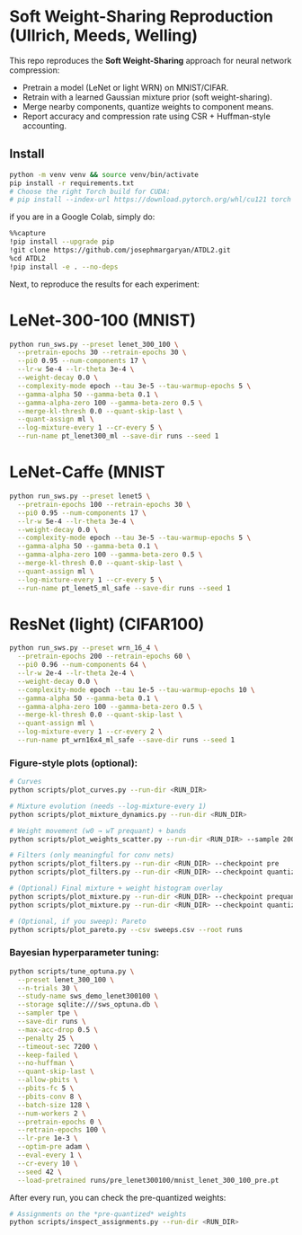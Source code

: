 # Soft Weight-Sharing Reproduction (Ullrich, Meeds, Welling)

This repo reproduces the **Soft Weight-Sharing** approach for neural network compression:
- Pretrain a model (LeNet or light WRN) on MNIST/CIFAR.
- Retrain with a learned Gaussian mixture prior (soft weight-sharing).
- Merge nearby components, quantize weights to component means.
- Report accuracy and compression rate using CSR + Huffman-style accounting.

## Install
```bash
python -m venv venv && source venv/bin/activate
pip install -r requirements.txt
# Choose the right Torch build for CUDA:
# pip install --index-url https://download.pytorch.org/whl/cu121 torch torchvision
```
if you are in a Google Colab, simply do:
```bash
%%capture
!pip install --upgrade pip
!git clone https://github.com/josephmargaryan/ATDL2.git
%cd ATDL2
!pip install -e . --no-deps
```

Next, to reproduce the results for each experiment:
# LeNet-300-100 (MNIST)
```bash
python run_sws.py --preset lenet_300_100 \
  --pretrain-epochs 30 --retrain-epochs 30 \
  --pi0 0.95 --num-components 17 \
  --lr-w 5e-4 --lr-theta 3e-4 \
  --weight-decay 0.0 \
  --complexity-mode epoch --tau 3e-5 --tau-warmup-epochs 5 \
  --gamma-alpha 50 --gamma-beta 0.1 \
  --gamma-alpha-zero 100 --gamma-beta-zero 0.5 \
  --merge-kl-thresh 0.0 --quant-skip-last \
  --quant-assign ml \
  --log-mixture-every 1 --cr-every 5 \
  --run-name pt_lenet300_ml --save-dir runs --seed 1

```
# LeNet-Caffe (MNIST
```bash
python run_sws.py --preset lenet5 \
  --pretrain-epochs 100 --retrain-epochs 30 \
  --pi0 0.95 --num-components 17 \
  --lr-w 5e-4 --lr-theta 3e-4 \
  --weight-decay 0.0 \
  --complexity-mode epoch --tau 3e-5 --tau-warmup-epochs 5 \
  --gamma-alpha 50 --gamma-beta 0.1 \
  --gamma-alpha-zero 100 --gamma-beta-zero 0.5 \
  --merge-kl-thresh 0.0 --quant-skip-last \
  --quant-assign ml \
  --log-mixture-every 1 --cr-every 5 \
  --run-name pt_lenet5_ml_safe --save-dir runs --seed 1
```
# ResNet (light) (CIFAR100)
```bash
python run_sws.py --preset wrn_16_4 \
  --pretrain-epochs 200 --retrain-epochs 60 \
  --pi0 0.96 --num-components 64 \
  --lr-w 2e-4 --lr-theta 2e-4 \
  --weight-decay 0.0 \
  --complexity-mode epoch --tau 1e-5 --tau-warmup-epochs 10 \
  --gamma-alpha 50 --gamma-beta 0.1 \
  --gamma-alpha-zero 100 --gamma-beta-zero 0.5 \
  --merge-kl-thresh 0.0 --quant-skip-last \
  --quant-assign ml \
  --log-mixture-every 1 --cr-every 2 \
  --run-name pt_wrn16x4_ml_safe --save-dir runs --seed 1
```

### Figure‑style plots (optional):
```bash
# Curves
python scripts/plot_curves.py --run-dir <RUN_DIR>

# Mixture evolution (needs --log-mixture-every 1)
python scripts/plot_mixture_dynamics.py --run-dir <RUN_DIR>

# Weight movement (w0 → wT prequant) + bands
python scripts/plot_weights_scatter.py --run-dir <RUN_DIR> --sample 20000

# Filters (only meaningful for conv nets)
python scripts/plot_filters.py --run-dir <RUN_DIR> --checkpoint pre
python scripts/plot_filters.py --run-dir <RUN_DIR> --checkpoint quantized

# (Optional) Final mixture + weight histogram overlay
python scripts/plot_mixture.py --run-dir <RUN_DIR> --checkpoint prequant
python scripts/plot_mixture.py --run-dir <RUN_DIR> --checkpoint quantized

# (Optional, if you sweep): Pareto
python scripts/plot_pareto.py --csv sweeps.csv --root runs

```

### Bayesian hyperparameter tuning:
```bash
python scripts/tune_optuna.py \
  --preset lenet_300_100 \
  --n-trials 30 \
  --study-name sws_demo_lenet300100 \
  --storage sqlite:///sws_optuna.db \
  --sampler tpe \
  --save-dir runs \
  --max-acc-drop 0.5 \
  --penalty 25 \
  --timeout-sec 7200 \
  --keep-failed \
  --no-huffman \
  --quant-skip-last \
  --allow-pbits \
  --pbits-fc 5 \
  --pbits-conv 8 \
  --batch-size 128 \
  --num-workers 2 \
  --pretrain-epochs 0 \
  --retrain-epochs 100 \
  --lr-pre 1e-3 \
  --optim-pre adam \
  --eval-every 1 \
  --cr-every 10 \
  --seed 42 \
  --load-pretrained runs/pre_lenet300100/mnist_lenet_300_100_pre.pt
```


After every run, you can check the pre-quantized weights:
```bash
# Assignments on the *pre-quantized* weights
python scripts/inspect_assignments.py --run-dir <RUN_DIR>
```
